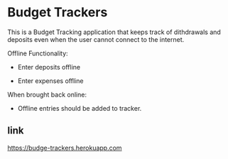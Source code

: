 # Budget Trackers
This is a Budget Tracking application that keeps track of dithdrawals and deposits even when the user cannot connect to the internet. 

Offline Functionality:

  * Enter deposits offline

  * Enter expenses offline

When brought back online:

  * Offline entries should be added to tracker.

## link
  https://budge-trackers.herokuapp.com





